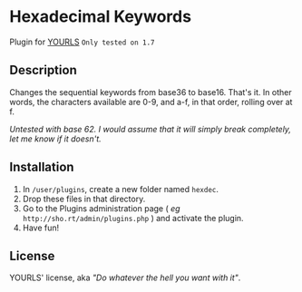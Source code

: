 Hexadecimal Keywords
====================

Plugin for [YOURLS](http://yourls.org) `Only tested on 1.7`

Description
-----------
Changes the sequential keywords from base36 to base16. That's it. In other words, the characters available are 0-9, and a-f, in that order, rolling over at f.

*Untested with base 62. I would assume that it will simply break completely, let me know if it doesn't.*

Installation
------------
1. In `/user/plugins`, create a new folder named `hexdec`.
2. Drop these files in that directory.
3. Go to the Plugins administration page ( *eg* `http://sho.rt/admin/plugins.php` ) and activate the plugin.
4. Have fun!

License
-------
YOURLS' license, aka *"Do whatever the hell you want with it"*.
